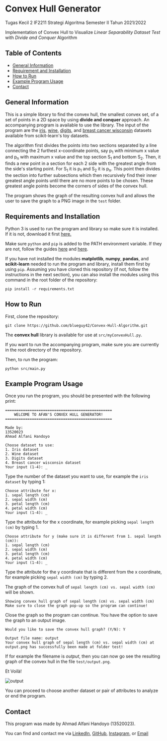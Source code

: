 # Convex Hull Generator

Tugas Kecil 2 IF2211 Strategi Algoritma Semester II Tahun 2021/2022

Implementation of Convex Hull to Visualize <i>Linear Separability Dataset Test</i>
with <i>Divide and Conquer</i> Algorithm

## Table of Contents
* [General Information](#general-information)
* [Requirement and Installation](#requirement-and-installation)
* [How to Run](#how-to-run)
* [Example Program Usage](#example-program-usage)
* [Contact](#contact)

## General Information
This is a simple library to find the convex hull, the smallest convex set, of a set of points in a 2D space by using <b>divide and conquer</b> approach. An accompanying program is available to use the library. The input of the program are the <a href="https://scikit-learn.org/stable/modules/generated/sklearn.datasets.load_iris.html#sklearn.datasets.load_iris">iris</a>, <a href="https://scikit-learn.org/stable/modules/generated/sklearn.datasets.load_wine.html#sklearn.datasets.load_wine">wine</a>, <a href="https://scikit-learn.org/stable/modules/generated/sklearn.datasets.load_digits.html#sklearn.datasets.load_digits">digits</a>, and <a href="https://scikit-learn.org/stable/modules/generated/sklearn.datasets.load_wine.html#sklearn.datasets.load_wine">breast cancer wisconsin</a> datasets available from scikit-learn's toy datasets. 

The algorithm first divides the points into two sections separated by a line connecting the 2 furthest x-coordinate points, say p<sub>1</sub> with minimum x value and p<sub>n</sub> with maximum x value and the top section S<sub>1</sub> and bottom S<sub>2</sub>. Then, it finds a new point in a section for each 2 side with the greatest angle from the side's starting point. For S<sub>1</sub> it is p<sub>1</sub> and S<sub>2</sub> it is p<sub>n</sub>. This point then divides the section into further subsections which then recursively find their inner greatest angle points until there are no more points to be chosen. These greatest angle points become the corners of sides of the convex hull.

The program shows the graph of the resulting convex hull and allows the user to save the graph to a PNG image in the `test` folder.

## Requirements and Installation
Python 3 is used to run the program and library so make sure it is installed. If it is not, download it first <a href="http://www.python.org/downloads/">here.</a>

Make sure ```python``` and ```pip``` is added to the PATH environment variable. If they are not, follow the guides <a href="http://stackoverflow.com/questions/3701646/how-to-add-to-the-pythonpath-in-windows-so-it-finds-my-modules-packages">here</a> and <a href="http://stackoverflow.com/questions/23708898/pip-is-not-recognized-as-an-internal-or-external-command">here</a>.

If you have not installed the modules <b>matplotlib</b>, <b>numpy</b>, <b>pandas</b>, and <b>scikit-learn</b> needed to run the program and library, install them first by using ```pip```.
 Assuming you have cloned this repository (if not, follow the instructions in the next section), you can also install the modules using this command in the root folder of the repository:
```
pip install -r requirements.txt
```

## How to Run
First, clone the repository:
```
git clone https://github.com/blueguy42/Convex-Hull-Algorithm.git
```
The <b>convex hull</b> library is available for use at `src/myConvexHull.py`. 

If you want to run the accompanying program, make sure you are currently in the root directory of the repository.

Then, to run the program:
```
python src/main.py
```

## Example Program Usage
Once you run the program, you should be presented with the following print:
```
================================================
    WELCOME TO AFAN'S CONVEX HULL GENERATOR!
================================================

Made by:
13520023
Ahmad Alfani Handoyo

Choose dataset to use:
1. Iris dataset
2. Wine dataset
3. Digits dataset
4. Breast cancer wisconsin dataset
Your input (1-4): _
```
Type the number of the dataset you want to use, for example the `iris dataset` by typing 1:
```
Choose attribute for x:
1. sepal length (cm)
2. sepal width (cm)
3. petal length (cm)
4. petal width (cm)
Your input (1-4): _
```
Type the attribute for the x coordinate, for example picking `sepal length (cm)` by typing 1. 
```
Choose attribute for y (make sure it is different from 1. sepal length (cm)):
1. sepal length (cm)
2. sepal width (cm)
3. petal length (cm)
4. petal width (cm)
Your input (1-4): _
```
Type the attribute for the y coordinate that is different from the x coordinate, for example picking `sepal width (cm)` by typing 2. 

The graph of the convex hull of `sepal length (cm) vs. sepal width (cm)` will be shown. 
```
Showing convex hull graph of sepal length (cm) vs. sepal width (cm)
Make sure to close the graph pop-up so the program can continue!
```
Close the graph so the program can continue. You have the option to save the graph to an output image.
```
Would you like to save the convex hull graph? (Y/N): Y

Output file name: output
Your convex hull graph of sepal length (cm) vs. sepal width (cm) at output.png has successfully been made at folder test!
```
If for example the filename is <i>output</i>, then you can now go see the resulting graph of the convex hull in the file `test/output.png`.

Et Voilà!

![output](https://user-images.githubusercontent.com/70305222/155628870-f4d8e66e-efd0-4f5d-8c9b-f07f66fe5192.png)

You can proceed to choose another dataset or pair of attributes to analyze or end the program.

## Contact
This program was made by Ahmad Alfani Handoyo (13520023).

You can find and contact me via <a href="http://www.linkedin.com/in/ahmad-alfani-handoyo/">LinkedIn</a>, <a href="http://github.com/blueguy42">GitHub</a>, <a href="http://www.instagram.com/afanhandoyo/">Instagram</a>, or <a href="mailto:ahmadalfanihandoyo1@gmail.com">Email</a>
